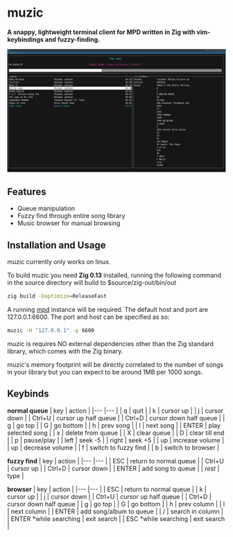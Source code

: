 # muzic

**A snappy, lightweight terminal client for MPD written in Zig with vim-keybindings and fuzzy-finding.**

![screenshot](https://github.com/TristanJet/muzic/blob/f99d456f126f9aff237dea8ee6d972823b5d9517/images/1.png)
## Features
 - Queue manipulation
 - Fuzzy find through entire song library
 - Music browser for manual browsing

## Installation and Usage
muzic currently only works on linux.

To build muzic you need **Zig 0.13** installed, running the following command in the source directory will build to $source/zig-out/bin/out

```bash
zig build -Doptimize=ReleaseFast
```

A running [mpd](https://github.com/MusicPlayerDaemon/MPD) instance will be required. The default host and port are 127.0.0.1:6600. The port and host can be specified as so:

```bash
muzic -H "127.0.0.1" -p 6600
```

muzic is requires NO external dependencies other than the Zig standard library, which comes with the Zig binary.

muzic's memory footprint will be directly correlated to the number of songs in your library but you can expect to be around 1MB per 1000 songs.

## Keybinds

**normal queue**
| key   | action    |
|---    |---        |
| q     | quit      |
| k     | cursor up        |
| j     | cursor down      |
| Ctrl+U     | cursor up half queue      |
| Ctrl+D     | cursor down half queue      |
| g     | go top      |
| G     | go bottom      |
| h     | prev song      |
| l     | next song      |
| ENTER     | play selected song      |
| x     | delete from queue      |
| X     | clear queue      |
| D     | clear till end      |
| p     | pause/play      |
| left     | seek -5      |
| right     | seek +5      |
| up     | increase volume      |
| up     | decrease volume      |
| f     | switch to fuzzy find      |
| b     | switch to browser      |

**fuzzy find**
| key   | action    |
|---    |---        |
| ESC     | return to normal queue      |
| Ctrl+U     | cursor up      |
| Ctrl+D     | cursor down      |
| ENTER     | add song to queue      |
| *rest*     |  type      |

**browser**
| key   | action    |
|---    |---        |
| ESC     | return to normal queue      |
| k     | cursor up        |
| j     | cursor down      |
| Ctrl+U     | cursor up half queue      |
| Ctrl+D     | cursor down half queue      |
| g     | go top      |
| G     | go bottom      |
| h     | prev column      |
| l     | next column      |
| ENTER     | add song/album to queue      |
| /     | search in column      |
| ENTER *while searching    | exit search |
| ESC *while searching   | exit search |
